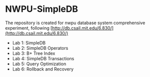 # NWPU-SimpleDB
The repository is created for nwpu database system comprehensive experiment, following  [http://db.csail.mit.edu/6.830/](http://db.csail.mit.edu/6.830/)

* Lab 1: SimpleDB
* Lab 2: SimpleDB Operators
* Lab 3: B+ Tree Index
* Lab 4: SimpleDB Transactions
* Lab 5: Query Optimization
* Lab 6: Rollback and Recovery
